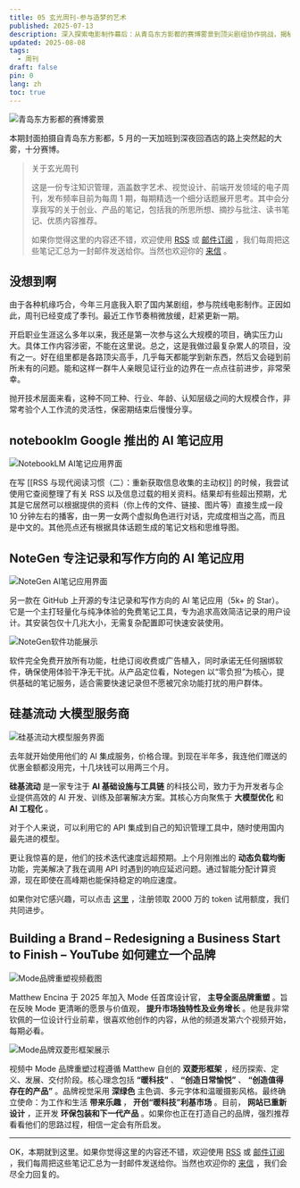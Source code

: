 ```yaml
---
title: 05 玄光周刊-参与造梦的艺术
published: 2025-07-13
description: 深入探索电影制作幕后：从青岛东方影都的赛博雾景到顶尖剧组协作挑战，揭秘AI工具NotebookLM、NoteGen与硅基流动如何革新创作流程。更独家解析Mode品牌重塑双菱形框架，探讨‘暖科技’如何重构产品价值。订阅玄光周刊，获取数字艺术、知识管理与创业思维的深度洞察！
updated: 2025-08-08
tags:
  - 周刊
draft: false
pin: 0
lang: zh
toc: true
---
```


![青岛东方影都的赛博雾景](../_images/05-参与造梦的艺术：电影制作幕后与AI工具革新%20%20玄光周刊-1754596444390.webp)

本期封面拍摄自青岛东方影都，5 月的一天加班到深夜回酒店的路上突然起的大雾，十分赛博。

> 关于玄光周刊
>
> 这是一份专注知识管理，涵盖数字艺术、视觉设计、前端开发领域的电子周刊，发布频率目前为每周 1 期，每期精选一个细分话题展开思考。其中会分享我写的关于创业、产品的笔记，包括我的所思所想、摘抄与批注、读书笔记、优质内容推荐。
>
> 如果你觉得这里的内容还不错，欢迎使用 [RSS](https://weekly.cgartlab.com/feed/atom) 或 [邮件订阅](https://weekly.cgartlab.com/) ，我们每周把这些笔记汇总为一封邮件发送给你。当然也欢迎你的 [来信](mailto:info@cgartlab.com) 。


## 没想到啊

由于各种机缘巧合，今年三月底我入职了国内某剧组，参与院线电影制作。正因如此，周刊已经变成了季刊。最近工作节奏稍微放缓，赶紧更新一期。

开启职业生涯这么多年以来，我还是第一次参与这么大规模的项目，确实压力山大。具体工作内容涉密，不能在这里说。总之，这是我做过最复杂累人的项目，没有之一。好在组里都是各路顶尖高手，几乎每天都能学到新东西，然后又会碰到前所未有的问题。能和这样一群牛人亲眼见证行业的边界在一点点往前进步，非常荣幸。

抛开技术层面来看，这种不同工种、行业、年龄、认知层级之间的大规模合作，非常考验个人工作流的灵活性，保密期结束后慢慢分享。

## notebooklm Google 推出的 AI 笔记应用

![NotebookLM AI笔记应用界面](../_images/05-参与造梦的艺术：电影制作幕后与AI工具革新%20%20玄光周刊-1754596471386.webp)

在写 \[\[RSS 与现代阅读习惯（二）：重新获取信息收集的主动权\]\] 的时候，我尝试使用它查阅整理了有关 RSS 以及信息过载的相关资料。结果却有些超出预期，尤其是它居然可以根据提供的资料（你上传的文件、链接、图片等）直接生成一段 10 分钟左右的播客，由一男一女两个虚拟角色进行对话，完成度相当之高，而且是中文的。其他亮点还有根据具体话题生成的笔记文档和思维导图。

## NoteGen 专注记录和写作方向的 AI 笔记应用

![NoteGen AI笔记应用界面](../_images/05-参与造梦的艺术：电影制作幕后与AI工具革新%20%20玄光周刊-1754596488772.webp)

另一款在 GitHub 上开源的专注记录和写作方向的 AI 笔记应用（5k+ 的 Star）。它是一个主打轻量化与纯净体验的免费笔记工具，专为追求高效简洁记录的用户设计。其安装包仅十几兆大小，无需复杂配置即可快速安装使用。

![NoteGen软件功能展示](../_images/05-参与造梦的艺术：电影制作幕后与AI工具革新%20%20玄光周刊-1754596513798.webp)

软件完全免费开放所有功能，杜绝订阅收费或广告植入，同时承诺无任何捆绑软件，确保使用体验干净无干扰。从产品定位看，Notegen 以“零负担”为核心，提供基础的笔记服务，适合需要快速记录但不愿被冗余功能打扰的用户群体。

## 硅基流动 大模型服务商

![硅基流动大模型服务界面](../_images/05-参与造梦的艺术：电影制作幕后与AI工具革新%20%20玄光周刊-1754596523544.webp)

去年就开始使用他们的 AI 集成服务，价格合理。到现在半年多，我连他们赠送的优惠金额都没用完，十几块钱可以用两三个月。

**硅基流动** 是一家专注于 **AI 基础设施与工具链** 的科技公司，致力于为开发者与企业提供高效的 AI 开发、训练及部署解决方案。其核心方向聚焦于 **大模型优化** 和 **AI 工程化** 。

对于个人来说，可以利用它的 API 集成到自己的知识管理工具中，随时使用国内最先进的模型。

更让我惊喜的是，他们的技术迭代速度远超预期。上个月刚推出的 **动态负载均衡** 功能，完美解决了我在调用 API 时遇到的响应延迟问题。通过智能分配计算资源，现在即使在高峰期也能保持稳定的响应速度。

如果你对它感兴趣，可以点击 [这里](https://cloud.siliconflow.cn/i/09r0o1Ax) ，注册领取 2000 万的 token 试用额度，我们共同进步。

## Building a Brand – Redesigning a Business Start to Finish – YouTube 如何建立一个品牌

![Mode品牌重塑视频截图](../_images/05-参与造梦的艺术：电影制作幕后与AI工具革新%20%20玄光周刊-1754596537460.webp)

Matthew Encina 于 2025 年加入 Mode 任首席设计官， **主导全面品牌重塑** 。旨在反映 Mode 更清晰的愿景与价值观， **提升市场独特性及业务增长** 。他是我非常钦佩的一位设计行业前辈，很喜欢他创作的内容，从他的频道发第六个视频开始，每期必看。

![Mode品牌双菱形框架展示](../_images/05-参与造梦的艺术：电影制作幕后与AI工具革新%20%20玄光周刊-1754596548192.webp)

视频中 Mode 品牌重塑过程遵循 Matthew 自创的 **双菱形框架** ，经历探索、定义、发展、交付阶段。核心理念包括 **“暖科技”** 、 **“创造日常愉悦”** 、 **“创造值得存在的产品”** 。品牌视觉采用 **深绿色** 主色调、多元字体和温暖摄影风格。最终确立使命：为工作和生活 **带来乐趣** ， **开创“暖科技”利基市场** 。目前， **网站已重新设计** ，正开发 **环保包装和下一代产品** 。如果你也正在打造自己的品牌，强烈推荐看看他们的思路过程，相信一定会有所启发。

---

OK，本期就到这里。如果你觉得这里的内容还不错，欢迎使用 [RSS](https://weekly.cgartlab.com/feed/atom) 或 [邮件订阅](https://weekly.cgartlab.com/) ，我们每周把这些笔记汇总为一封邮件发送给你。当然也欢迎你的 [来信](mailto:info@cgartlab.com) ，我们会尽全力回复的。